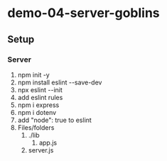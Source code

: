 # demo-04-server-goblins

## Setup

### Server

1. npm init -y
1. npm install eslint --save-dev
1. npx eslint --init
1. add eslint rules
1. npm i express
1. npm i dotenv
1. add "node": true to eslint
1. Files/folders
   1. ./lib
      1. app.js
   1. server.js
